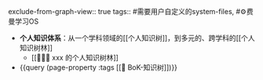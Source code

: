 exclude-from-graph-view:: true
tags:: #需要用户自定义的system-files, #⚙️费曼学习OS

- **个人知识体系**：从一个学科领域的[[个人知识树]]，到多元的、跨学科的[[个人知识树林]]
	- [[🌲🌴🌳 xxx 的个人知识树林]]
- {{query (page-property :tags [[🌲 BoK-知识树]])}}